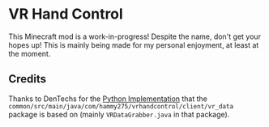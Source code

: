 # VR Hand Control

This Minecraft mod is a work-in-progress! Despite the name, don't get your hopes up! This is mainly being made for my personal enjoyment, at least at the moment.

## Credits

Thanks to DenTechs for the [Python Implementation](https://github.com/DenTechs/VirtualDesktop_ReadMMF) that the `common/src/main/java/com/hammy275/vrhandcontrol/client/vr_data` package is based on (mainly `VRDataGrabber.java` in that package).